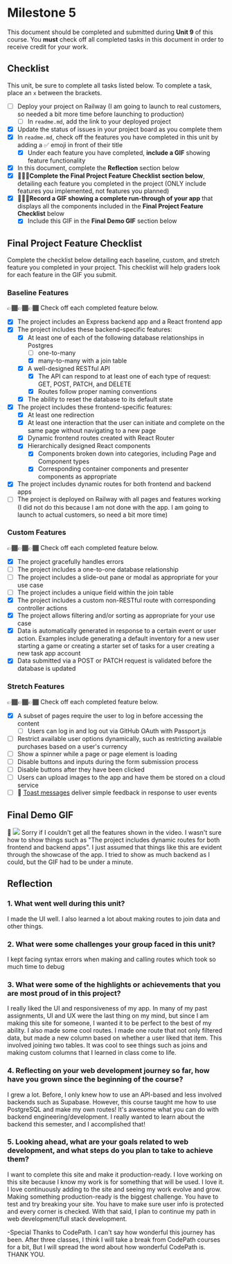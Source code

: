 # Milestone 5

This document should be completed and submitted during **Unit 9** of this course. You **must** check off all completed tasks in this document in order to receive credit for your work.

## Checklist

This unit, be sure to complete all tasks listed below. To complete a task, place an `x` between the brackets.

- [ ] Deploy your project on Railway (I am going to launch to real customers, so needed a bit more time before launching to production)
  - [ ] In `readme.md`, add the link to your deployed project
- [x] Update the status of issues in your project board as you complete them
- [x] In `readme.md`, check off the features you have completed in this unit by adding a ✅ emoji in front of their title
  - [x] Under each feature you have completed, **include a GIF** showing feature functionality
- [x] In this document, complete the **Reflection** section below
- [x] 🚩🚩🚩**Complete the Final Project Feature Checklist section below**, detailing each feature you completed in the project (ONLY include features you implemented, not features you planned)
- [x] 🚩🚩🚩**Record a GIF showing a complete run-through of your app** that displays all the components included in the **Final Project Feature Checklist** below
  - [x] Include this GIF in the **Final Demo GIF** section below

## Final Project Feature Checklist

Complete the checklist below detailing each baseline, custom, and stretch feature you completed in your project. This checklist will help graders look for each feature in the GIF you submit.

### Baseline Features

👉🏾👉🏾👉🏾 Check off each completed feature below.

- [x] The project includes an Express backend app and a React frontend app
- [x] The project includes these backend-specific features:
  - [x] At least one of each of the following database relationships in Postgres
    - [ ] one-to-many
    - [x] many-to-many with a join table
  - [x] A well-designed RESTful API
    - [x] The API can respond to at least one of each type of request: GET, POST, PATCH, and DELETE
    - [x] Routes follow proper naming conventions
  - [x] The ability to reset the database to its default state
- [x] The project includes these frontend-specific features:
  - [x] At least one redirection
  - [x] At least one interaction that the user can initiate and complete on the same page without navigating to a new page
  - [x] Dynamic frontend routes created with React Router
  - [x] Hierarchically designed React components
    - [x] Components broken down into categories, including Page and Component types
    - [x] Corresponding container components and presenter components as appropriate
- [x] The project includes dynamic routes for both frontend and backend apps
- [ ] The project is deployed on Railway with all pages and features working (I did not do this because I am not done with the app. I am going to launch to actual customers, so need a bit more time)

### Custom Features

👉🏾👉🏾👉🏾 Check off each completed feature below.

- [x] The project gracefully handles errors
- [ ] The project includes a one-to-one database relationship
- [ ] The project includes a slide-out pane or modal as appropriate for your use case
- [ ] The project includes a unique field within the join table
- [x] The project includes a custom non-RESTful route with corresponding controller actions
- [x] The project allows filtering and/or sorting as appropriate for your use case
- [x] Data is automatically generated in response to a certain event or user action. Examples include generating a default inventory for a new user starting a game or creating a starter set of tasks for a user creating a new task app account
- [x] Data submitted via a POST or PATCH request is validated before the database is updated

### Stretch Features

👉🏾👉🏾👉🏾 Check off each completed feature below.

- [x] A subset of pages require the user to log in before accessing the content
  - [ ] Users can log in and log out via GitHub OAuth with Passport.js
- [ ] Restrict available user options dynamically, such as restricting available purchases based on a user's currency
- [ ] Show a spinner while a page or page element is loading
- [ ] Disable buttons and inputs during the form submission process
- [ ] Disable buttons after they have been clicked
- [ ] Users can upload images to the app and have them be stored on a cloud service
- [ ] 🍞 [Toast messages](https://www.patternfly.org/v3/pattern-library/communication/toast-notifications/index.html) deliver simple feedback in response to user events

## Final Demo GIF

🔗 <img src='jewelryStore7.gif' />
Sorry if I couldn't get all the features shown in the video. I wasn't sure how to show things such as "The project includes dynamic routes for both frontend and backend apps". I just assumed that things like this are evident through the showcase of the app. I tried to show as much backend as I could, but the GIF had to be under a minute.

## Reflection

### 1. What went well during this unit?

I made the UI well. I also learned a lot about making routes to join data and other things.

### 2. What were some challenges your group faced in this unit?

I kept facing syntax errors when making and calling routes which took so much time to debug

### 3. What were some of the highlights or achievements that you are most proud of in this project?

I really liked the UI and responsiveness of my app. In many of my past assignments, UI and UX were the last thing on my mind, but since I am making this site for someone, I wanted it to be perfect to the best of my ability. I also made some cool routes. I made one route that not only filtered data, but made a new column based on whether a user liked that item. This involved joining two tables. It was cool to see things such as joins and making custom columns that I learned in class come to life.

### 4. Reflecting on your web development journey so far, how have you grown since the beginning of the course?

I grew a lot. Before, I only knew how to use an API-based and less involved backends such as Supabase. However, this course taught me how to use PostgreSQL and make my own routes! It's awesome what you can do with backend engineering/development. I really wanted to learn about the backend this semester, and I accomplished that! 

### 5. Looking ahead, what are your goals related to web development, and what steps do you plan to take to achieve them?

I want to complete this site and make it production-ready. I love working on this site because I know my work is for something that will be used. I love it. I love continuously adding to the site and seeing my work evolve and grow. Making something production-ready is the biggest challenge. You have to test and try breaking your site. You have to make sure user info is protected and every corner is checked. With that said, I plan to continue my path in web development/full stack development.

-Special Thanks to CodePath. I can't say how wonderful this journey has been. After three classes, I think I will take a break from CodePath courses for a bit, But I will spread the word about how wonderful CodePath is. THANK YOU.
